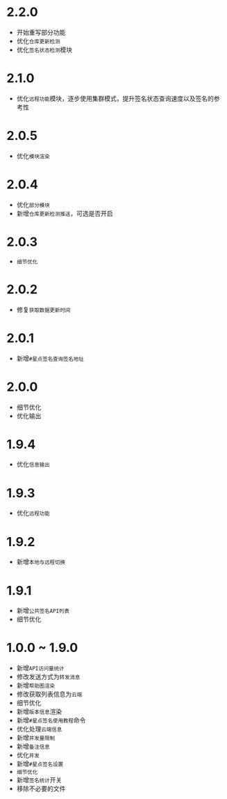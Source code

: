 # 2.2.0

- 开始重写部分功能
- 优化`仓库更新检测`
- 优化`签名状态检测`模块

# 2.1.0

- 优化`远程功能`模块，逐步使用集群模式，提升签名状态查询速度以及签名的参考性

# 2.0.5

- 优化`模块渲染`

# 2.0.4

- 优化`部分模块`
- 新增`仓库更新检测推送`，可选是否开启

# 2.0.3

- `细节优化`

# 2.0.2

- 修复`获取数据更新时间`

# 2.0.1

- 新增`#星点签名查询签名地址`

# 2.0.0

- 细节优化
- 优化输出

# 1.9.4

- 优化`信息输出`

# 1.9.3

- 优化`远程功能`

# 1.9.2

- 新增`本地与远程切换`

# 1.9.1

- 新增`公共签名API列表`
- 细节优化

# 1.0.0 ~ 1.9.0

- 新增`API访问量统计`
- 修改发送方式为`转发消息`
- 新增`帮助图渲染`
- 修改获取列表信息为`云端`
- 细节优化
- 新增`版本信息`渲染
- 新增`#星点签名使用教程`命令
- 优化处理`云端信息`
- 新增`并发量限制`
- 新增`备注信息`
- 优化`并发`
- 新增`#星点签名设置`
- `细节优化`
- 新增`签名统计`开关
- 移除不必要的文件
